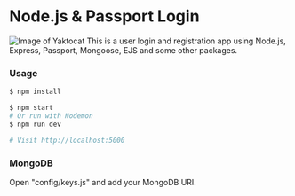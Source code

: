 # Node.js & Passport Login
![Image of Yaktocat](https://octodex.github.com/images/yaktocat.png)
This is a user login and registration app using Node.js, Express, Passport, Mongoose, EJS and some other packages.

### Usage

```sh
$ npm install
```

```sh
$ npm start
# Or run with Nodemon
$ npm run dev

# Visit http://localhost:5000
```

### MongoDB

Open "config/keys.js" and add your MongoDB URI. 
